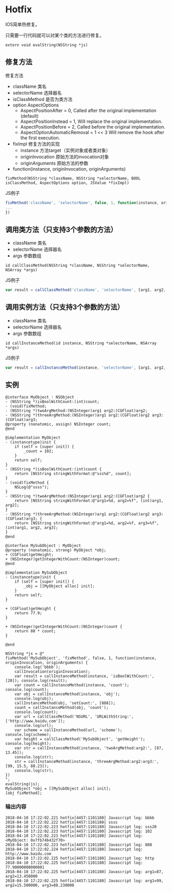 # Hotfix
IOS简单热修复。

只需要一行代码就可以对某个类的方法进行修复。
```objc
extern void evalString(NSString *js)
```

## 修复方法
修复方法
* className 类名
* selectorName 选择器名
* isClassMethod 是否为类方法
* option AspectOptions
    * AspectPositionAfter   = 0,            Called after the original implementation (default)
    * AspectPositionInstead = 1,            Will replace the original implementation.
    * AspectPositionBefore  = 2,            Called before the original implementation.
    * AspectOptionAutomaticRemoval = 1 << 3 Will remove the hook after the first execution.
* fixImpl 修复方法的实现
    * instance 方法target（实例对象或者类对象）
    * originInvocation 原始方法的invocation对象
    * originArguments 原始方法的参数
* function(instance, originInvocation, originArguments)
```objc
fixMethod(NSString *className, NSString *selectorName, BOOL isClassMethod, AspectOptions option, JSValue *fixImpl)
```
JS例子
```js
fixMethod('className', 'selectorName', false, 1, function(instance, originInvocation, originArguments) {
...
})
```

## 调用类方法（只支持3个参数的方法）
* className 类名
* selectorName 选择器名
* args 参数数组
```objc
id callClassMethod(NSString *className, NSString *selectorName, NSArray *args)
```
JS例子
```js
var result = callClassMethod('className', 'selectorName', [arg1, arg2, arg3])
```

##  调用实例方法（只支持3个参数的方法）
* className 类名
* selectorName 选择器名
* args 参数数组
```objc
id callInstanceMethod(id instance, NSString *selectorName, NSArray *args)
```
JS例子
```js
var result = callInstanceMethod(instance, 'selectorName', [arg1, arg2, arg3])
```

## 实例
```objc
@interface MyObject : NSObject
- (NSString *)isBoolWithCount:(int)count;
- (void)fixMethod;
- (NSString *)twoArgMethod:(NSInteger)arg1 arg2:(CGFloat)arg2;
- (NSString *)threeArgMethod:(NSInteger)arg1 arg2:(CGFloat)arg2 arg3:(CGFloat)arg3;
@property (nonatomic, assign) NSInteger count;
@end

@implementation MyObject
- (instancetype)init {
    if (self = [super init]) {
        _count = 102;
    }
    return self;
}
- (NSString *)isBoolWithCount:(int)count {
    return [NSString stringWithFormat:@"sss%d", count];
}
- (void)fixMethod {
    NSLog(@"ssss");
}
- (NSString *)twoArgMethod:(NSInteger)arg1 arg2:(CGFloat)arg2 {
    return [NSString stringWithFormat:@"arg1=%d, arg2=%f", (int)arg1, arg2];
}
- (NSString *)threeArgMethod:(NSInteger)arg1 arg2:(CGFloat)arg2 arg3:(CGFloat)arg3; {
    return [NSString stringWithFormat:@"arg1=%d, arg2=%f, arg3=%f", (int)arg1, arg2, arg3];
}
@end

@interface MySubObject : MyObject
@property (nonatomic, strong) MyObject *obj;
+ (CGFloat)getHeight;
+ (NSInteger)getIntegerWithCount:(NSInteger)count;
@end

@implementation MySubObject
- (instancetype)init {
    if (self = [super init]) {
        _obj = [[MyObject alloc] init];
    }
    return self;
}

+ (CGFloat)getHeight {
    return 77.9;
}

+ (NSInteger)getIntegerWithCount:(NSInteger)count {
    return 80 * count;
}

@end
```

```objc
NSString *js = @"
fixMethod('MySubObject', 'fixMethod', false, 1, function(instance,                                               originInvocation, originArguments) {
    console.log('bbbb'); 
    callInvocation(originInvocation); 
    var result = callInstanceMethod(instance, 'isBoolWithCount:', [20]); console.log(result); 
    var count = callInstanceMethod(instance, 'count');  console.log(count); 
    var obj = callInstanceMethod(instance, 'obj'); 
    console.log(obj); 
    callInstanceMethod(obj, 'setCount:', [888]); 
    count = callInstanceMethod(obj, 'count'); 
    console.log(count); 
    var url = callClassMethod('NSURL', 'URLWithString:', ['http://www.baidu.com']); 
    console.log(url); 
    var scheme = callInstanceMethod(url, 'scheme'); console.log(scheme); 
    var height = callClassMethod('MySubObject', 'getHeight'); console.log(height); 
    var str = callInstanceMethod(instance, 'twoArgMethod:arg2:', [87, 13.45]); 
    console.log(str); 
    str = callInstanceMethod(instance, 'threeArgMethod:arg2:arg3:', [99, 15.5, 88.23]); 
    console.log(str); 
})
";
evalString(js);
MySubObject *obj = [[MySubObject alloc] init];
[obj fixMethod];
```

### 输出内容
```objc
2018-04-10 17:22:02.221 hotfix[4457:1101180] Javascript log: bbbb
2018-04-10 17:22:02.222 hotfix[4457:1101180] ssss
2018-04-10 17:22:02.223 hotfix[4457:1101180] Javascript log: sss20
2018-04-10 17:22:02.223 hotfix[4457:1101180] Javascript log: 102
2018-04-10 17:22:02.223 hotfix[4457:1101180] Javascript log: <MyObject: 0x7fb74b432f70>
2018-04-10 17:22:02.223 hotfix[4457:1101180] Javascript log: 888
2018-04-10 17:22:02.224 hotfix[4457:1101180] Javascript log: http://www.baidu.com
2018-04-10 17:22:02.225 hotfix[4457:1101180] Javascript log: http
2018-04-10 17:22:02.225 hotfix[4457:1101180] Javascript log: 77.90000000000001
2018-04-10 17:22:02.225 hotfix[4457:1101180] Javascript log: arg1=87, arg2=13.450000
2018-04-10 17:22:02.225 hotfix[4457:1101180] Javascript log: arg1=99, arg2=15.500000, arg3=88.230000
```





